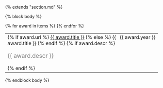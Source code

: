 {% extends "section.md" %}

{% block body %}
<table class="table table-hover">
{% for award in items %}
<tr>
  <td>
  <div style='float: right'>{{ award.year }}</div>
  <div>
    {% if award.url %}
        <a href="{{award.url}}">{{ award.title }}</a>
    {% else %}
        {{ award.title }}
    {% endif %}
    {% if award.descr %}
    <br><p style="color:grey;font-size:1.2rem">{{ award.descr }}</p>
    {% endif %}
  </div>
  </td>
  <!-- <td class='col-md-2' style='text-align:right;'>{{ award.year }}</td> -->
</tr>
{% endfor %}
</table>
{% endblock body %}
